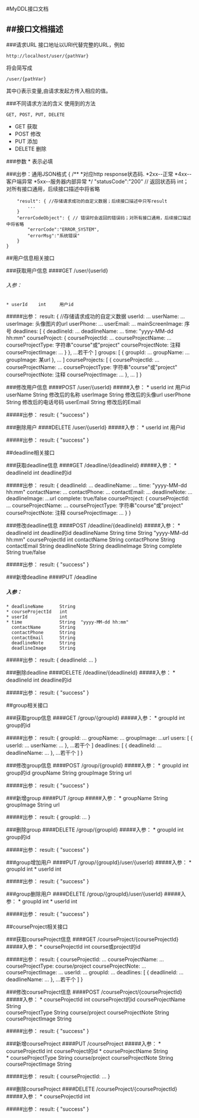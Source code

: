 #MyDDL接口文档

##接口文档描述
---
###请求URL
接口地址以URI代替完整的URL，例如

    http://localhost/user/{pathVar}

将会简写成
    
    /user/{pathVar}
其中{}表示变量,由请求发起方传入相应的值。

###不同请求方法的含义
使用到的方法

    GET, POST, PUT, DELETE

+ GET   	获取
+ POST  	修改
+ PUT		添加
+ DELETE	删除

###参数
		* 表示必填
		
###出参：通用JSON格式
    {
    	/**
    	 *对应http response状态码.
    	 *2xx--正常
    	 *4xx--客户端异常
    	 *5xx--服务器内部异常
    	 */
	   	"statusCode":"200" // 返回状态码	int；对所有接口通用，后续接口描述中将省略
		
       	"result": { //存储请求成功的自定义数据；后续接口描述中只写result
        	...
       	}
    	"errorCodeObject": { // 错误时会返回的错误码；对所有接口通用，后续接口描述中将省略
			"errorCode":"ERROR_SYSTEM",
			"errorMsg":"系统错误"
		}
    }

##用户信息相关接口

###获取用户信息
####GET /user/{userId}
###### 入参：
	* userId	int		用户id
#####出参：
    result: { //存储请求成功的自定义数据
       	userId: ...
       	userName: ...
       	userImage: 头像图片的url
       	userPhone: ...
       	userEmail: ...
       	mainScreenImage: 序号
       	deadlines: [
       		{
       			deadlineId: ...
       			deadlineName: ...
       			time: "yyyy-MM-dd hh:mm"
       			courseProject: {
       			    courseProjectId: ...
	       			courseProjectName: ...
       				courseProjectType: 字符串"course"或"project"
       				courseProjectNote: 注释
    	   			courseProjectImage: ...
       			}
       		},
       		...若干个
       	]
       	groups: [
       		{
       			groupId: ...
       			groupName: ...
       			groupImage: 某url
       		},
       		...
       	]
       	courseProjects: [
       		{
       			courseProjectId: ...
       			courseProjectName: ...
       			courseProjectType: 字符串"course"或"project"
       			courseProjectNote: 注释
       			courseProjectImage: ...
       		},
       		...
       	]
    }
        
###修改用户信息
####POST /user/{userId}
#####入参：
	* userId		int 	用户id
	  userName		String	修改后的名称
	  userImage		String	修改后的头像url
	  userPhone		String	修改后的电话号码
	  userEmail		String	修改后的Email
	  
#####出参：
	result: {
		"success"
	}
	
###删除用户
####DELETE /user/{userId}
#####入参：
	* userId		int 	用户id
	
#####出参：
	result: {
		"success"
	}
	
##deadline相关接口

###获取deadline信息
####GET /deadline/{deadlineId}
#####入参： 
	* deadlineId	int		deadline的id
	
#####出参：
	result: {
		deadlineId: ...
		deadlineName: ...
       	time: "yyyy-MM-dd hh:mm"
       	contactName: ...
       	contactPhone: ...
       	contactEmail: ...
       	deadlineNote: ...
       	deadlineImage: ...url
       	complete: true/false
       	courseProject: {
       		courseProjectId: ...
       		courseProjectName: ...
       		courseProjectType: 字符串"course"或"project"
     		courseProjectNote: 注释
       		courseProjectImage: ...
       	}
	}
	
###修改deadline信息
####POST /deadline/{deadlineId}
#####入参： 
	* deadlineId		int		deadline的id
	  deadlineName		String
	  time				String	"yyyy-MM-dd hh:mm"
	  courseProjectId	int
	  contactName		String
	  contactPhone		String
	  contactEmail		String
	  deadlineNote		String
	  deadlineImage		String
	  complete			String	true/false
	  
#####出参：
	result: {
		"success"
	}
	
###新增deadline
####PUT /deadline
##### 入参：
	* deadlineName		String
	* courseProjectId	int
	* userId			int
	* time				String	"yyyy-MM-dd hh:mm"
	  contactName		String
	  contactPhone		String
	  contactEmail		String
	  deadlineNote		String
	  deadlineImage		String

#####出参：
	result: {
		deadlineId: ...
	}
	
###删除deadline
####DELETE /deadline/{deadlineId}
#####入参：
	* deadlineId	int		deadline的id
	
#####出参：
	result: {
		"success"
	}
	
##group相关接口

###获取group信息
####GET /group/{groupId}
#####入参：
	* groupId	int		group的id
	
#####出参：
	result: {
		groupId: ...
		groupName: ...
		groupImage: ...url
		users: [
			{
				userId: ...
				userName: ...
			},
			...若干个
		]
		deadlines: [
			{
				deadlineId: ...
				deadlineName: ...
			},
			...若干个
		]
	}
	
###修改group信息
####POST /group/{groupId}
#####入参： 
	* groupId		int		group的id
	  groupName		String
	  groupImage	String	url
	  
#####出参：
	result: {
		"success"
	}
	
###新增group
####PUT /group
#####入参：
	* groupName		String
	  groupImage	String	url

#####出参：
	result: {
		groupId: ...
	}
	
###删除group
####DELETE /group/{groupId}
#####入参：
	* groupId		int		group的id
	
#####出参：
	result: {
		"success"
	}
	
###group增加用户
####PUT /group/{groupId}/user/{userId}
#####入参：
	* groupId		int
	* userId		int
	
#####出参：
	result: {
		"success"
	}
	
###group删除用户
####DELETE /group/{groupId}/user/{userId}
#####入参：
	* groupId		int
	* userId		int
	
#####出参：
	result: {
		"success"
	}
	
##courseProject相关接口

###获取courseProject信息
####GET /courseProject/{courseProjectId}
#####入参：
	* courseProjectId		int		course或project的id
	
#####出参：
	result: {
		courseProjectId: ...
		courseProjectName: ...
		courseProjectType: course/project
		courseProjectNote: ...
		courseProjectImage: ...
		userId: ...
		groupId: ...
		deadlines: [
			{
				deadlineId: ...
				deadlineName: ...
			},
			...若干个
		]
	}

###修改courseProject信息
####POST /courseProject/{courseProjectId}
#####入参： 
	* courseProjectId		int		courseProject的id
	  courseProjectName		String	
	  courseProjectType		String	course/project
	  courseProjectNote		String
	  courseProjectImage	String
	  
#####出参：
	result: {
		"success"
	}
	
###新增courseProject
####PUT /courseProject
#####入参：
	* courseProjectId		int		courseProject的id
	* courseProjectName		String	
	* courseProjectType		String	course/project
	  courseProjectNote		String
	  courseProjectImage	String

#####出参：
	result: {
		courseProjectId: ...
	}
	
###删除courseProject
####DELETE /courseProject/{courseProjectId}
#####入参：
	* courseProjectId		int
	
#####出参：
	result: {
		"success"
	}
	

